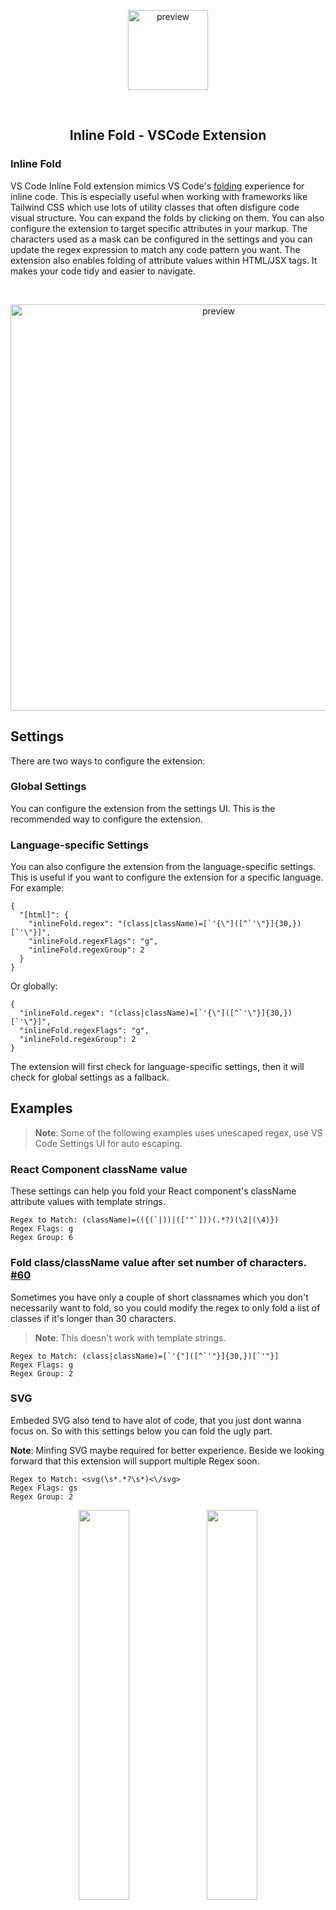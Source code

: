 <p align="center">
    <img width="128" alt="preview" src="https://raw.githubusercontent.com/moalamri/vscode-inline-fold/master/res/icon.png">
</p>
<br />

<h2 align="center"> Inline Fold - VSCode Extension </h2>

### Inline Fold

VS Code Inline Fold extension mimics VS Code's [folding](https://code.visualstudio.com/docs/editor/codebasics#_folding) experience for inline code.
This is especially useful when working with frameworks like Tailwind CSS which use lots of utility classes that often disfigure code visual structure. You can expand the folds by clicking on them. You can also configure the extension to target specific attributes in your markup.
The characters used as a mask can be configured in the settings and you can update the regex expression to match any code pattern you want.
The extension also enables folding of attribute values within HTML/JSX tags. It makes your code tidy and easier to navigate.

<br />

<p align="center">
    <img width="650" alt="preview" src="https://raw.githubusercontent.com/moalamri/vscode-inline-fold/master/res/preview.png">
</p>

## Settings
There are two ways to configure the extension:
### Global Settings
You can configure the extension from the settings UI. This is the recommended way to configure the extension.
### Language-specific Settings
You can also configure the extension from the language-specific settings. This is useful if you want to configure the extension for a specific language.
For example:
```jsonc
{
  "[html]": {
    "inlineFold.regex": "(class|className)=[`'{\"]([^`'\"}]{30,})[`'\"}]",
    "inlineFold.regexFlags": "g",
    "inlineFold.regexGroup": 2
  }
}
```
Or globally:
```jsonc
{
  "inlineFold.regex": "(class|className)=[`'{\"]([^`'\"}]{30,})[`'\"}]",
  "inlineFold.regexFlags": "g",
  "inlineFold.regexGroup": 2
}
```

The extension will first check for language-specific settings, then it will check for global settings as a fallback.

## Examples
> **Note**: Some of the following examples uses unescaped regex, use VS Code Settings UI for auto escaping.
### React Component className value
These settings can help you fold your React component's className attribute values with template strings.
```
Regex to Match: (className)=(({(`|))|(['"`]))(.*?)(\2|(\4)})
Regex Flags: g
Regex Group: 6
```

### Fold class/className value after set number of characters. [#60](https://github.com/moalamri/vscode-inline-fold/issues/60)
Sometimes you have only a couple of short classnames which you don't necessarily want to fold, so you could modify the regex to only fold a list of classes if it's longer than 30 characters.

>**Note**: This doesn't work with template strings.
```
Regex to Match: (class|className)=[`'{"]([^`'"}]{30,})[`'"}]
Regex Flags: g
Regex Group: 2
```

### SVG
Embeded SVG also tend to have alot of code, that you just dont wanna focus on.
So with this settings below you can fold the ugly part.

**Note**: Minfing SVG maybe required for better experience. Beside we looking forward that this extension will support multiple Regex soon.
```
Regex to Match: <svg(\s*.*?\s*)<\/svg>
Regex Flags: gs
Regex Group: 2
```
<p align="center">
  <img width="40%" src="https://raw.githubusercontent.com/moalamri/vscode-inline-fold/master/res/svg-fold-settings.png">
  <img width="40%" src="https://raw.githubusercontent.com/moalamri/vscode-inline-fold/master/res/svg-fold.png">
</p>

### Markdown links
The extension is very useful for collapsing markdown link URLs [#70](https://github.com/moalamri/vscode-inline-fold/issues/70):
```
Regex: \[.*\]\((.*)\)
Regex Flags: g
Regex Group: 1
Supported languages: markdown
```
<p align="center">
  <img width="30%" src="https://raw.githubusercontent.com/moalamri/vscode-inline-fold/master/res/markdown-example.png">
</p>

## Available Settings
- `inlineFold.regex` regex to match the code line
- `inlineFold.regexFlags` regex flags
- `inlineFold.regexGroup` regex group that match the code that should be folded
- `inlineFold.unfoldedOpacity` opacity of the unfolded code when it's clicked or is selected
- `inlineFold.maskChar` text/character to mask the code when it is folded
- `inlineFold.maskColor` color of the mask character(s)
- `inlineFold.after` an optional text/character that will be appended to the end of folded code
- `inlineFold.supportedLanguages` a list of targeted language Ids
- `inlineFold.unfoldOnLineSelect` unfold the line when any part of the line is selected
- `inlineFold.autoFold` the default state of inline folding when opening a file


## Running the extension
You can install the extension <a href="https://marketplace.visualstudio.com/items?itemName=moalamri.inline-fold"> in the marketplace here</a>. If you encounter any issue or would like to contribute, <a href="https://github.com/moalamri/vscode-inline-fold">visit the GitHub page</a>.

### Notes
* Use settings UI to configure the extension (better for regex escaping).
* If the extension doesn't work, then check for your language id, you can add it from the settings under `inlineFold.supportedLanguages` using the specific language Id.
* You can set a keyboard shortcut to toggle the folding on and off. Search for "Inline Fold" in the commands panel, then click the gear icon and set the desired keybinding.

Current default language Ids (see [here](https://code.visualstudio.com/docs/languages/identifiers#_known-language-identifiers) for more):
- `astro`
- `vue`
- `html`
- `svelte`
- `vue-html`
- `php`
- `blade`
- `erb`
- `twig`
- `nunjucks`
- `django-html`
- `jinja-html`
- `javascript`
- `typescript`
- `javascriptreact`
- `typescriptreact`


### Known Issues
If you encounter any problems, you can open an issue at the extension's <a href="https://github.com/moalamri/vscode-inline-fold">GitHub repository</a>

### Changelog
See the project's <a href="CHANGELOG.md"> changelog</a> here.

### Contributors
<a href="https://github.com/moalamri/vscode-inline-fold/graphs/contributors">
  <img src="https://contrib.rocks/image?repo=moalamri/vscode-inline-fold" />
</a>